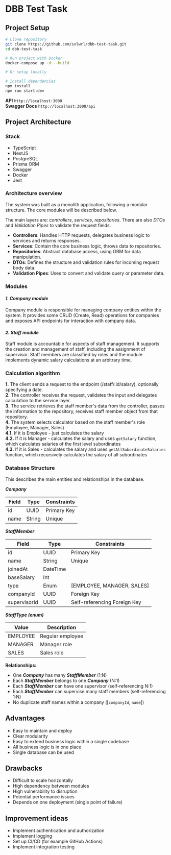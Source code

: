 # DBB Test Task

## Project Setup

```bash
# Clone repository
git clone https://github.com/sxlwrl/dbb-test-task.git
cd dbb-test-task

# Run project with Docker
docker-compose up -d --build

# Or setup locally

# Install dependencies
npm install
npm run start:dev
```

**API** `http://localhost:3000` <br/>
**Swagger Docs** `http://localhost:3000/api`

## Project Architecture

### Stack
- TypeScript
- NestJS
- PostgreSQL
- Prisma ORM
- Swagger
- Docker
- Jest

### Architecture overview

The system was built as a monolith application, following a modular structure. The core modules will be described below.

The main layers are: *controllers*, *services*, *repositories*.
There are also *DTOs* and *Validation Pipes* to validate the request fields.

- **Controllers**: Handles HTTP requests, delegates business logic to services and returns responses.
- **Services**: Contain the core business logic, throws data to repositories.
- **Repositories**: Abstract database access, using ORM for data manipulation.
- **DTOs**: Defines the structure and validation rules for incoming request body data.
- **Validation Pipes**: Uses to convert and validate query or parameter data.

### Modules

#### *1. Company module*
Company module is responsible for managing company entities within the system. It provides some CRUD (Create, Read) operations for companies and exposes API endpoints for interaction with company data.

#### *2. Staff module*
Staff module is accountable for aspects of staff management. It supports the creation and management of staff, including the assignment of supervisor. Staff members are classified by roles and the module implements dynamic salary calculations at an arbitrary time.

### Calculation algorithm

**1.** The client sends a request to the endpoint (/staff/:id/salary), optionally specifying a date. <br/>
**2.** The controller receives the request, validates the input and delegates calculation to the service layer. <br/>
**3.** The service retrieves the staff member's data from the controller, passes the information to the repository, receives staff member object from that repository. <br/>
**4.** The system selects calculator based on the staff member's role (Employee, Manager, Sales) <br/>
**4.1.** If it is Employee - just calculates the salary <br/>
**4.2.** If it is Manager - calculates the salary and uses `getSalary` function, which calculates salaries of the first level subordinates <br/>
**4.3.** If it is Sales - calculates the salary and uses `getAllSubordinateSalaries` function, which recursively calculates the salary of all subordinates <br/>

### Database Structure

This describes the main entities and relationships in the database.

***Company***

| Field | Type  | Constraints         |
|-------|-------|---------------------|
| id    | UUID  | Primary Key         |
| name  | String  | Unique  |


***StaffMember***

| Field        | Type   | Constraints                                |
|--------------|--------|---------------------------------------------|
| id           | UUID   | Primary Key                                 |
| name         | String   | Unique                           |
| joinedAt     | DateTime   |                              |
| baseSalary   | Int    |                                  |
| type         | Enum   | [EMPLOYEE, MANAGER, SALES]              |
| companyId    | UUID   | Foreign Key                      |
| supervisorId | UUID   | Self-referencing Foreign Key   |


***StaffType (enum)***

| Value     | Description         |
|-----------|---------------------|
| EMPLOYEE  | Regular employee    |
| MANAGER   | Manager role        |
| SALES     | Sales role          |

**Relationships:**

- One ***Company*** has many ***StaffMember*** (1:N)
- Each ***StaffMember*** belongs to one ***Company*** (N:1)
- Each ***StaffMember*** can have one supervisor (self-referencing N:1)
- Each ***StaffMember*** can supervise many staff members (self-referencing 1:N)
- No duplicate staff names within a company ([`companyId`, `name`])

## Advantages

- Easy to maintain and deploy
- Clear modularity
- Easy to extend business logic within a single codebase
- All business logic is in one place
- Single database can be used

## Drawbacks

- Difficult to scale horizontally
- High dependency between modules
- High vulnerability to disruption
- Potential performance issues
- Depends on one deployment (single point of failure)

## Improvement ideas

- Implement authentication and authorization
- Implement logging
- Set up CI/CD (for example GitHub Actions)
- Implement integration testing
